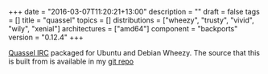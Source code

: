 +++
date = "2016-03-07T11:20:21+13:00"
description = ""
draft = false
tags = []
title = "quassel"
topics = []
distributions = ["wheezy", "trusty", "vivid", "wily", "xenial"]
architectures = ["amd64"]
component = "backports"
version = "0.12.4"
+++

[Quassel IRC](http://quassel-irc.org/) packaged for Ubuntu and Debian Wheezy. The source that this is built from is available in my [git repo](http://git.willhughes.name/quassel/)
